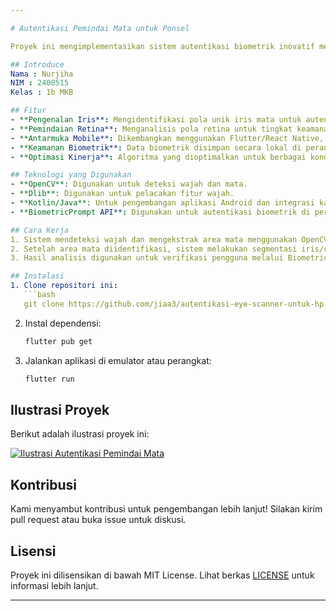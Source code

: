```yaml
---

# Autentikasi Pemindai Mata untuk Ponsel

Proyek ini mengimplementasikan sistem autentikasi biometrik inovatif menggunakan pemindai mata untuk ponsel. Teknologi ini memanfaatkan teknik computer vision untuk mengenali pola iris dan retina, memastikan autentikasi yang aman dan andal.

## Introduce
Nama : Nurjiha
NIM : 2400515
Kelas : 1b MKB

## Fitur
- **Pengenalan Iris**: Mengidentifikasi pola unik iris mata untuk autentikasi pengguna.
- **Pemindaian Retina**: Menganalisis pola retina untuk tingkat keamanan yang lebih tinggi.
- **Antarmuka Mobile**: Dikembangkan menggunakan Flutter/React Native, mendukung platform iOS dan Android.
- **Keamanan Biometrik**: Data biometrik disimpan secara lokal di perangkat menggunakan enkripsi dan trusted execution environment (TEE).
- **Optimasi Kinerja**: Algoritma yang dioptimalkan untuk berbagai kondisi pencahayaan dan penggunaan sumber daya perangkat yang efisien.

## Teknologi yang Digunakan
- **OpenCV**: Digunakan untuk deteksi wajah dan mata.
- **Dlib**: Digunakan untuk pelacakan fitur wajah.
- **Kotlin/Java**: Untuk pengembangan aplikasi Android dan integrasi kamera.
- **BiometricPrompt API**: Digunakan untuk autentikasi biometrik di perangkat Android.

## Cara Kerja
1. Sistem mendeteksi wajah dan mengekstrak area mata menggunakan OpenCV.
2. Setelah area mata diidentifikasi, sistem melakukan segmentasi iris/retina dan menganalisis pola unik.
3. Hasil analisis digunakan untuk verifikasi pengguna melalui BiometricPrompt API.

## Instalasi
1. Clone repositori ini:
   ```bash
   git clone https://github.com/jiaa3/autentikasi-eye-scanner-untuk-hp.git
   ```
2. Instal dependensi:
   ```bash
   flutter pub get
   ```
3. Jalankan aplikasi di emulator atau perangkat:
   ```bash
   flutter run
   ```

## Ilustrasi Proyek
Berikut adalah ilustrasi proyek ini:

[![Ilustrasi Autentikasi Pemindai Mata](https://s0.bukalapak.com/uploads/content_attachment/5b775b9c244a2d1b0eef78b5/original/shutterstock_25297264.jpeg)](https://s0.bukalapak.com/uploads/content_attachment/5b775b9c244a2d1b0eef78b5/original/shutterstock_25297264.jpeg)

## Kontribusi
Kami menyambut kontribusi untuk pengembangan lebih lanjut! Silakan kirim pull request atau buka issue untuk diskusi.

## Lisensi
Proyek ini dilisensikan di bawah MIT License. Lihat berkas [LICENSE](LICENSE) untuk informasi lebih lanjut.

---
```

